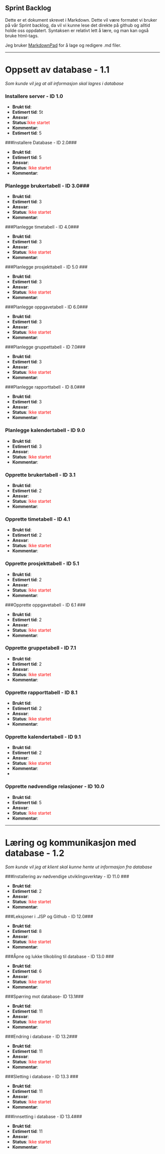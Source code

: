 ## Sprint Backlog ##

Dette er et dokument skrevet i Markdown. 
Dette vil være formatet vi bruker på vår Sprint backlog, da vil vi kunne lese det direkte på github og alltid holde oss oppdatert. Syntaksen er relativt lett å lære, og man kan også bruke html-tags.

Jeg bruker [MarkdownPad](http://markdownpad.com/download.html) for å lage og redigere .md filer. 


<!--- 
Når dere skal endre status på oppgavene endrer dere <font color = 'red'> til <font color = 'green'> og legger til et timestamp. I Markdownpad har man en egen knapp for å generere timestamp (oppe til høyre, ser ut som en liten klokke.

<font color = 'green'>startet 2/16/2014 6:34:49 PM </font>

Fargen synes ikke på github, så når dere vil sjekke statusene kan det være en idè å synkronisere Dokumenter repositorien (om det behøves) og så åpne denne filen i Markdownpad, så synes det mye bedre.

Om dere vil at noen skal se gjennom arbeidet deres kan dere sette fargen til 'blue' og status til "trenger review". Tror vi får årleit oversikt da. 

-->

----------

# Oppsett av database - 1.1 #
*Som kunde vil jeg at all informasjon skal lagres i database*

### Installere server - ID 1.0 ###

- **Brukt tid**: 
- **Estimert tid**: 5t 
- **Ansvar**: 
- **Status**:<font color='red'>Ikke startet</font> 
- **Kommentar**: 
- **Estimert tid**: 5

###Installere Database - ID 2.0###

- **Brukt tid**: 
- **Estimert tid**: 5
- **Ansvar**: 
- **Status**: <font color='red'>Ikke startet</font>  
- **Kommentar**: 


### Planlegge brukertabell - ID 3.0###
- **Brukt tid**: 
- **Estimert tid**: 3
- **Ansvar**: 
- **Status**: <font color='red'>Ikke startet</font>  
- **Kommentar**: 

###Planlegge timetabell - ID 4.0###
- **Brukt tid**: 
- **Estimert tid**: 3
- **Ansvar**: 
- **Status**: <font color='red'>Ikke startet</font>  
- **Kommentar**: 

###Planlegge prosjekttabell - ID 5.0 ###
- **Brukt tid**: 
- **Estimert tid**: 3
- **Ansvar**: 
- **Status**: <font color='red'>Ikke startet</font>  
- **Kommentar**: 


###Planlegge oppgavetabell - ID 6.0###
- **Brukt tid**: 
- **Estimert tid**: 3
- **Ansvar**: 
- **Status**: <font color='red'>Ikke startet</font>  
- **Kommentar**: 

###Planlegge gruppettabell - ID 7.0###
- **Brukt tid**: 
- **Estimert tid**: 3
- **Ansvar**: 
- **Status**: <font color='red'>Ikke startet</font>  
- **Kommentar**: 

###Planlegge rapporttabell - ID 8.0###
- **Brukt tid**: 
- **Estimert tid**: 3
- **Ansvar**: 
- **Status**: <font color='red'>Ikke startet</font>  
- **Kommentar**: 

### Planlegge kalendertabell - ID 9.0 ###
- **Brukt tid**: 
- **Estimert tid**: 3
- **Ansvar**: 
- **Status**: <font color='red'>Ikke startet</font>  
- **Kommentar**: 

### Opprette brukertabell - ID 3.1 ###
- **Brukt tid**: 
- **Estimert tid**: 2
- **Ansvar**: 
- **Status**: <font color='red'>Ikke startet</font>  
- **Kommentar**: 

### Opprette timetabell - ID 4.1 ###
- **Brukt tid**: 
- **Estimert tid**: 2
- **Ansvar**: 
- **Status**: <font color='red'>Ikke startet</font>  
- **Kommentar**: 

### Opprette prosjekttabell - ID 5.1  ###
- **Brukt tid**: 
- **Estimert tid**: 2
- **Ansvar**: 
- **Status**: <font color='red'>Ikke startet</font>  
- **Kommentar**: 

###Opprette oppgavetabell - ID 6.1  ###
- **Brukt tid**: 
- **Estimert tid**: 2
- **Ansvar**: 
- **Status**: <font color='red'>Ikke startet</font>  
- **Kommentar**: 

### Opprette gruppetabell - ID 7.1 ###
- **Brukt tid**: 
- **Estimert tid**: 2
- **Ansvar**: 
- **Status**: <font color='red'>Ikke startet</font>  
- **Kommentar**: 

### Opprette rapporttabell - ID 8.1 ###
- **Brukt tid**: 
- **Estimert tid**: 2
- **Ansvar**: 
- **Status**: <font color='red'>Ikke startet</font>  
- **Kommentar**: 

### Opprette kalendertabell - ID 9.1 ###
- **Brukt tid**: 
- **Estimert tid**: 2
- **Ansvar**: 
- **Status**: <font color='red'>Ikke startet</font>  
- **Kommentar**: 
- 
### Opprette nødvendige relasjoner - ID 10.0 ###
- **Brukt tid**: 
- **Estimert tid**: 5
- **Ansvar**: 
- **Status**: <font color='red'>Ikke startet</font>  
- **Kommentar**: 

----------

# Læring og kommunikasjon med database - 1.2 #
*Som kunde vil jeg at klient skal kunne hente ut informasjon fra database*

###Installering av nødvendige utviklingsverktøy - ID 11.0 ###
- **Brukt tid**: 
- **Estimert tid**: 2
- **Ansvar**: 
- **Status**: <font color='red'>Ikke startet</font>  
- **Kommentar**: 

###Leksjoner i .JSP og Github - ID 12.0###
- **Brukt tid**: 
- **Estimert tid**: 8
- **Ansvar**: 
- **Status**: <font color='red'>Ikke startet</font>  
- **Kommentar**: 

###Åpne og lukke tilkobling til database - ID 13.0 ###
- **Brukt tid**: 
- **Estimert tid**: 6
- **Ansvar**: 
- **Status**: <font color='red'>Ikke startet</font>  
- **Kommentar**: 

###Spørring mot database- ID 13.1###
- **Brukt tid**: 
- **Estimert tid**: 11
- **Ansvar**: 
- **Status**: <font color='red'>Ikke startet</font>  
- **Kommentar**: 

###Endring i database - ID 13.2###
- **Brukt tid**: 
- **Estimert tid**: 11
- **Ansvar**: 
- **Status**: <font color='red'>Ikke startet</font>  
- **Kommentar**: 

###Sletting i database - ID 13.3 ###
- **Brukt tid**: 
- **Estimert tid**: 11
- **Ansvar**: 
- **Status**: <font color='red'>Ikke startet</font>  
- **Kommentar**: 

###Innsetting i database - ID 13.4###
- **Brukt tid**: 
- **Estimert tid**: 11
- **Ansvar**: 
- **Status**: <font color='red'>Ikke startet</font>  
- **Kommentar**: 
